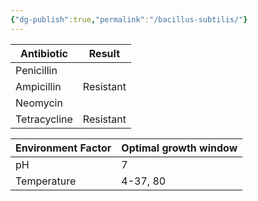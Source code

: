 ```yaml
---
{"dg-publish":true,"permalink":"/bacillus-subtilis/"}
---
```


	
| Antibiotic   | Result    |
| ------------ | --------- |
| Penicillin   |           |
| Ampicillin   | Resistant |
| Neomycin     |           |
| Tetracycline | Resistant |

| Environment Factor | Optimal growth window |
| ------------------ | --------------------- |
| pH                 | 7                     |
| Temperature        | 4-37, 80              |
